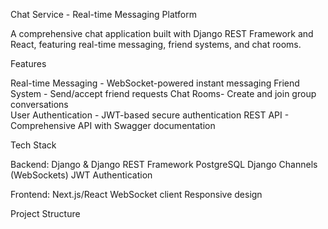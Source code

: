 Chat Service - Real-time Messaging Platform

A comprehensive chat application built with Django REST Framework and React, featuring real-time messaging, friend systems, and chat rooms.

Features

Real-time Messaging - WebSocket-powered instant messaging
Friend System - Send/accept friend requests
Chat Rooms- Create and join group conversations  
User Authentication - JWT-based secure authentication
REST API - Comprehensive API with Swagger documentation

Tech Stack

Backend:
Django & Django REST Framework
PostgreSQL
Django Channels (WebSockets)
JWT Authentication

Frontend:
Next.js/React
WebSocket client
Responsive design

Project Structure

